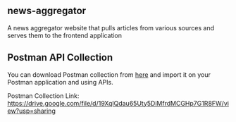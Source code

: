 ## news-aggregator
A news aggregator website that pulls articles from various
sources and serves them to the frontend application


## Postman API Collection

You can download Postman collection from [here](https://drive.google.com/file/d/19XqlQdau65Uty5DiMfrdMCGHp7G1R8FW/view?usp=sharing) and import it on your Postman application and using APIs. 

Postman Collection Link: https://drive.google.com/file/d/19XqlQdau65Uty5DiMfrdMCGHp7G1R8FW/view?usp=sharing
